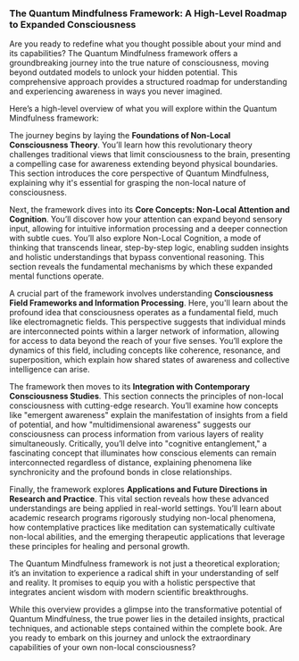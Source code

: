 ### The Quantum Mindfulness Framework: A High-Level Roadmap to Expanded Consciousness
Are you ready to redefine what you thought possible about your mind and its capabilities? The Quantum Mindfulness framework offers a groundbreaking journey into the true nature of consciousness, moving beyond outdated models to unlock your hidden potential. This comprehensive approach provides a structured roadmap for understanding and experiencing awareness in ways you never imagined.

Here’s a high-level overview of what you will explore within the Quantum Mindfulness framework:

The journey begins by laying the **Foundations of Non-Local Consciousness Theory**. You’ll learn how this revolutionary theory challenges traditional views that limit consciousness to the brain, presenting a compelling case for awareness extending beyond physical boundaries. This section introduces the core perspective of Quantum Mindfulness, explaining why it's essential for grasping the non-local nature of consciousness.

Next, the framework dives into its **Core Concepts: Non-Local Attention and Cognition**. You’ll discover how your attention can expand beyond sensory input, allowing for intuitive information processing and a deeper connection with subtle cues. You’ll also explore Non-Local Cognition, a mode of thinking that transcends linear, step-by-step logic, enabling sudden insights and holistic understandings that bypass conventional reasoning. This section reveals the fundamental mechanisms by which these expanded mental functions operate.

A crucial part of the framework involves understanding **Consciousness Field Frameworks and Information Processing**. Here, you'll learn about the profound idea that consciousness operates as a fundamental field, much like electromagnetic fields. This perspective suggests that individual minds are interconnected points within a larger network of information, allowing for access to data beyond the reach of your five senses. You’ll explore the dynamics of this field, including concepts like coherence, resonance, and superposition, which explain how shared states of awareness and collective intelligence can arise.

The framework then moves to its **Integration with Contemporary Consciousness Studies**. This section connects the principles of non-local consciousness with cutting-edge research. You’ll examine how concepts like "emergent awareness" explain the manifestation of insights from a field of potential, and how "multidimensional awareness" suggests our consciousness can process information from various layers of reality simultaneously. Critically, you’ll delve into "cognitive entanglement," a fascinating concept that illuminates how conscious elements can remain interconnected regardless of distance, explaining phenomena like synchronicity and the profound bonds in close relationships.

Finally, the framework explores **Applications and Future Directions in Research and Practice**. This vital section reveals how these advanced understandings are being applied in real-world settings. You’ll learn about academic research programs rigorously studying non-local phenomena, how contemplative practices like meditation can systematically cultivate non-local abilities, and the emerging therapeutic applications that leverage these principles for healing and personal growth.

The Quantum Mindfulness framework is not just a theoretical exploration; it’s an invitation to experience a radical shift in your understanding of self and reality. It promises to equip you with a holistic perspective that integrates ancient wisdom with modern scientific breakthroughs.

While this overview provides a glimpse into the transformative potential of Quantum Mindfulness, the true power lies in the detailed insights, practical techniques, and actionable steps contained within the complete book. Are you ready to embark on this journey and unlock the extraordinary capabilities of your own non-local consciousness?